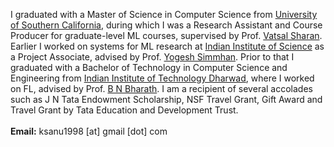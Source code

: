 I graduated with a Master of Science in Computer Science from <a href="https://www.cs.usc.edu/">University of Southern California</a>, during which I was a Research Assistant and Course Producer for graduate-level ML courses, supervised by Prof. <a href="https://vatsalsharan.github.io/">Vatsal Sharan</a>. Earlier I worked on systems for ML research at <a href="https://iisc.ac.in/">Indian Institute of Science</a> as a Project Associate, advised by Prof. <a href="http://cds.iisc.ac.in/faculty/simmhan/">Yogesh Simmhan</a>. Prior to that I graduated with a Bachelor of Technology in Computer Science and Engineering from <a href="https://www.iitdh.ac.in/">Indian Institute of Technology Dharwad</a>, where I worked on FL, advised by Prof. <a href="https://bnbharath.wordpress.com/">B N Bharath</a>. I am a recipient of several accolades such as J N Tata Endowment Scholarship, NSF Travel Grant, Gift Award and Travel Grant by Tata Education and Development Trust.<br><br>
<b>Email:</b> ksanu1998 [at] gmail [dot] com
